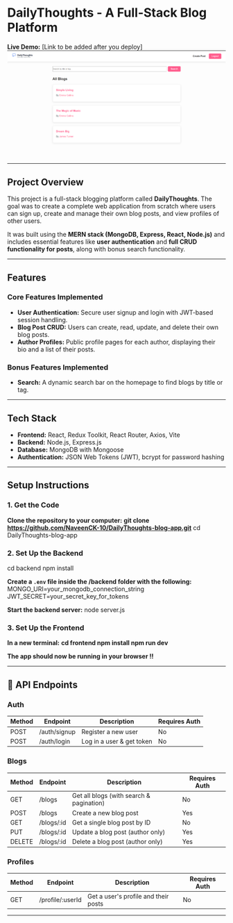 # DailyThoughts - A Full-Stack Blog Platform

**Live Demo:** [Link to be added after you deploy]  
![Screenshot of the DailyThoughts homepage](https://github.com/NaveenCK-10/DailyThoughts-blog-app/blob/main/Screenshot%202025-09-21%20214221.png)  


---

## Project Overview
This project is a full-stack blogging platform called **DailyThoughts**. The goal was to create a complete web application from scratch where users can sign up, create and manage their own blog posts, and view profiles of other users.  

It was built using the **MERN stack (MongoDB, Express, React, Node.js)** and includes essential features like **user authentication** and **full CRUD functionality for posts**, along with bonus search functionality.

---

## Features

### Core Features Implemented
- **User Authentication:** Secure user signup and login with JWT-based session handling.
- **Blog Post CRUD:** Users can create, read, update, and delete their own blog posts.
- **Author Profiles:** Public profile pages for each author, displaying their bio and a list of their posts.

### Bonus Features Implemented
- **Search:** A dynamic search bar on the homepage to find blogs by title or tag.

---

##  Tech Stack
- **Frontend:** React, Redux Toolkit, React Router, Axios, Vite  
- **Backend:** Node.js, Express.js  
- **Database:** MongoDB with Mongoose  
- **Authentication:** JSON Web Tokens (JWT), bcrypt for password hashing  

---

## Setup Instructions

### 1. Get the Code
**Clone the repository to your computer:**
**git clone https://github.com/NaveenCK-10/DailyThoughts-blog-app.git**
cd DailyThoughts-blog-app

### 2. Set Up the Backend
cd backend
npm install

**Create a `.env` file inside the **/backend** folder with the following:**
MONGO_URI=your_mongodb_connection_string
JWT_SECRET=your_secret_key_for_tokens

**Start the backend server:**
node server.js

### 3. Set Up the Frontend
**In a new terminal:**
**cd frontend
npm install
npm run dev**

**The app should now be running in your browser !!**

---

## 🔌 API Endpoints

### Auth
| Method | Endpoint      | Description                | Requires Auth |
|--------|--------------|----------------------------|---------------|
| POST   | /auth/signup | Register a new user        | No            |
| POST   | /auth/login  | Log in a user & get token  | No            |

### Blogs
| Method | Endpoint      | Description                        | Requires Auth |
|--------|--------------|------------------------------------|---------------|
| GET    | /blogs       | Get all blogs (with search & pagination) | No       |
| POST   | /blogs       | Create a new blog post             | Yes          |
| GET    | /blogs/:id   | Get a single blog post by ID       | No           |
| PUT    | /blogs/:id   | Update a blog post (author only)   | Yes          |
| DELETE | /blogs/:id   | Delete a blog post (author only)   | Yes          |

### Profiles
| Method | Endpoint         | Description                         | Requires Auth |
|--------|-----------------|-------------------------------------|---------------|
| GET    | /profile/:userId | Get a user's profile and their posts | No           |

---
